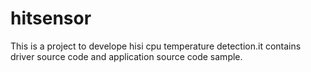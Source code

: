 # hitsensor
This is a project to develope hisi cpu temperature detection.it contains driver source code and application source code sample.
